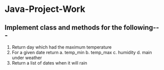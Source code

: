 # Java-Project-Work

## Implement class and methods for the following---
1. Return day which had the maximum temperature
2. For a given date return 
a. temp_min
b. temp_max
c. humidity
d. main under weather
3. Return a list of dates when it will rain  
